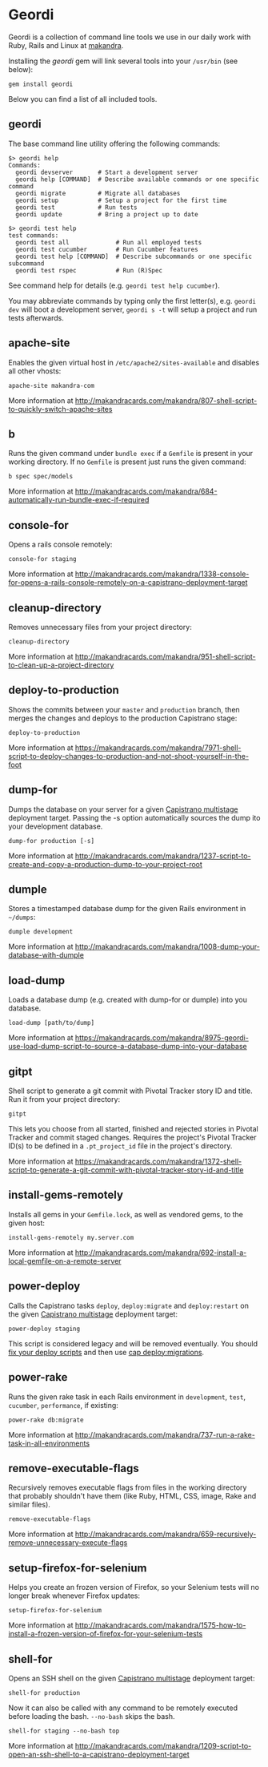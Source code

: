Geordi
======

Geordi is a collection of command line tools we use in our daily work with
Ruby, Rails and Linux at [makandra](http://makandra.com/).

Installing the *geordi* gem will link several tools into your `/usr/bin` (see
below):

    gem install geordi

Below you can find a list of all included tools.


geordi
------

The base command line utility offering the following commands:

```
$> geordi help
Commands:
  geordi devserver       # Start a development server
  geordi help [COMMAND]  # Describe available commands or one specific command
  geordi migrate         # Migrate all databases
  geordi setup           # Setup a project for the first time
  geordi test            # Run tests
  geordi update          # Bring a project up to date

$> geordi test help
test commands:
  geordi test all             # Run all employed tests
  geordi test cucumber        # Run Cucumber features
  geordi test help [COMMAND]  # Describe subcommands or one specific subcommand
  geordi test rspec           # Run (R)Spec

```

See command help for details (e.g. `geordi test help cucumber`).

You may abbreviate commands by typing only the first letter(s), e.g. `geordi
dev` will boot a development server, `geordi s -t` will setup a project and run
tests afterwards.



apache-site
-----------

Enables the given virtual host in `/etc/apache2/sites-available` and disables all other vhosts:

    apache-site makandra-com

More information at http://makandracards.com/makandra/807-shell-script-to-quickly-switch-apache-sites


b
-

Runs the given command under `bundle exec` if a `Gemfile` is present in your working directory. If no `Gemfile` is present just runs the given command:

    b spec spec/models

More information at http://makandracards.com/makandra/684-automatically-run-bundle-exec-if-required


console-for
-----------

Opens a rails console remotely:

    console-for staging

More information at http://makandracards.com/makandra/1338-console-for-opens-a-rails-console-remotely-on-a-capistrano-deployment-target


cleanup-directory
-----------------

Removes unnecessary files from your project directory:

    cleanup-directory

More information at http://makandracards.com/makandra/951-shell-script-to-clean-up-a-project-directory


deploy-to-production
-------------------

Shows the commits between your `master` and `production` branch, then merges the changes and deploys to the production Capistrano stage:

    deploy-to-production

More information at https://makandracards.com/makandra/7971-shell-script-to-deploy-changes-to-production-and-not-shoot-yourself-in-the-foot


dump-for
--------

Dumps the database on your server for a given [Capistrano multistage](https://github.com/capistrano/capistrano/wiki/2.x-Multistage-Extension) deployment target. Passing the -s option automatically sources the dump ito your development database.

    dump-for production [-s]

More information at http://makandracards.com/makandra/1237-script-to-create-and-copy-a-production-dump-to-your-project-root

     

dumple
------

Stores a timestamped database dump for the given Rails environment in `~/dumps`:

    dumple development

More information at http://makandracards.com/makandra/1008-dump-your-database-with-dumple


load-dump
---------

Loads a database dump (e.g. created with dump-for or dumple) into you database.

    load-dump [path/to/dump]

More information at https://makandracards.com/makandra/8975-geordi-use-load-dump-script-to-source-a-database-dump-into-your-database



gitpt
-----

Shell script to generate a git commit with Pivotal Tracker story ID and title. Run it from your project directory:

    gitpt

This lets you choose from all started, finished and rejected stories in Pivotal Tracker and commit staged changes.
Requires the project's Pivotal Tracker ID(s) to be defined in a `.pt_project_id` file in the project's directory.

More information at https://makandracards.com/makandra/1372-shell-script-to-generate-a-git-commit-with-pivotal-tracker-story-id-and-title


install-gems-remotely
---------------------

Installs all gems in your `Gemfile.lock`, as well as vendored gems, to the given host:

    install-gems-remotely my.server.com

More information at http://makandracards.com/makandra/692-install-a-local-gemfile-on-a-remote-server


power-deploy
------------

Calls the Capistrano tasks `deploy`, `deploy:migrate` and `deploy:restart` on the given [Capistrano multistage](https://github.com/capistrano/capistrano/wiki/2.x-Multistage-Extension) deployment target:

    power-deploy staging

This script is considered legacy and will be removed eventually. You should [fix your deploy scripts](http://makandracards.com/makandra/1176-which-capistrano-hooks-to-use-for-events-to-happen-on-both-cap-deploy-and-cap-deploy-migrations) and then use [cap deploy:migrations](http://makandracards.com/makandra/1000-deploy-and-migrate-with-a-single-capistrano-command).


power-rake
----------

Runs the given rake task in each Rails environment in `development`, `test`, `cucumber`, `performance`, if existing:

    power-rake db:migrate

More information at http://makandracards.com/makandra/737-run-a-rake-task-in-all-environments


remove-executable-flags
-----------------------

Recursively removes executable flags from files in the working directory that probably shouldn't have them (like Ruby, HTML, CSS, image, Rake and similar files).

    remove-executable-flags
    
More information at http://makandracards.com/makandra/659-recursively-remove-unnecessary-execute-flags


setup-firefox-for-selenium
--------------------------

Helps you create an frozen version of Firefox, so your Selenium tests will no longer break whenever Firefox updates:

    setup-firefox-for-selenium

More information at http://makandracards.com/makandra/1575-how-to-install-a-frozen-version-of-firefox-for-your-selenium-tests


shell-for
---------

Opens an SSH shell on the given [Capistrano multistage](https://github.com/capistrano/capistrano/wiki/2.x-Multistage-Extension) deployment target:

    shell-for production

Now it can also be called with any command to be remotely executed before loading the bash. `--no-bash` skips the bash.

    shell-for staging --no-bash top

More information at http://makandracards.com/makandra/1209-script-to-open-an-ssh-shell-to-a-capistrano-deployment-target
